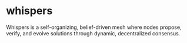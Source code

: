 # whispers
Whispers is a self-organizing, belief-driven mesh where nodes propose, verify, and evolve solutions through dynamic, decentralized consensus.
